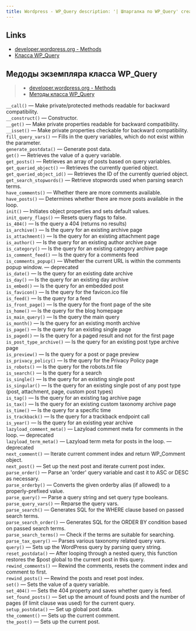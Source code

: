 ```yaml
---
title: Wordpress - WP_Query description: '| Шпаргалка по WP_Query' createdAt: 2021-12-23
---
```


## Links

- [developer.wordpress.org - Methods](https://developer.wordpress.org/reference/classes/wp_query)
- [Класса WP_Query](https://www.internet-technologies.ru/articles/izuchaem-wp-query-svoystva-i-metody.html)

## Медоды экземпляра класса WP_Query

> - [developer.wordpress.org - Methods](https://developer.wordpress.org/reference/classes/wp_query/#methods)
> - [Методы класса WP_Query](https://www.internet-technologies.ru/articles/izuchaem-wp-query-svoystva-i-metody.html#header-10062-14)


`__call()` — Make private/protected methods readable for backward compatibility.  
`__construct()` — Constructor.  
`__get()` — Make private properties readable for backward compatibility.  
`__isset()` — Make private properties checkable for backward compatibility.  
`fill_query_vars()` — Fills in the query variables, which do not exist within the parameter.  
`generate_postdata()` — Generate post data.  
`get()` — Retrieves the value of a query variable.  
`get_posts()` — Retrieves an array of posts based on query variables.  
`get_queried_object()` — Retrieves the currently queried object.  
`get_queried_object_id()` — Retrieves the ID of the currently queried object.  
`get_search_stopwords()` — Retrieve stopwords used when parsing search terms.  
`have_comments()` — Whether there are more comments available.  
`have_posts()` — Determines whether there are more posts available in the loop.  
`init()` — Initiates object properties and sets default values.
`init_query_flags()` — Resets query flags to false.  
`is_404()` — Is the query a 404 (returns no results)  
`is_archive()` — Is the query for an existing archive page  
`is_attachment()` — Is the query for an existing attachment page  
`is_author()` — Is the query for an existing author archive page  
`is_category()` — Is the query for an existing category archive page  
`is_comment_feed()` — Is the query for a comments feed  
`is_comments_popup()` — Whether the current URL is within the comments popup window. — deprecated  
`is_date()` — Is the query for an existing date archive  
`is_day()` — Is the query for an existing day archive  
`is_embed()` — Is the query for an embedded post  
`is_favicon()` — Is the query for the favicon.ico file  
`is_feed()` — Is the query for a feed  
`is_front_page()` — Is the query for the front page of the site  
`is_home()` — Is the query for the blog homepage  
`is_main_query()` — Is the query the main query  
`is_month()` — Is the query for an existing month archive  
`is_page()` — Is the query for an existing single page  
`is_paged()` — Is the query for a paged result and not for the first page  
`is_post_type_archive()` — Is the query for an existing post type archive page  
`is_preview()` — Is the query for a post or page preview  
`is_privacy_policy()` — Is the query for the Privacy Policy page  
`is_robots()` — Is the query for the robots.txt file  
`is_search()` — Is the query for a search  
`is_single()` — Is the query for an existing single post  
`is_singular()` — Is the query for an existing single post of any post type (post, attachment, page, custom post
types)  
`is_tag()` — Is the query for an existing tag archive page  
`is_tax()` — Is the query for an existing custom taxonomy archive page  
`is_time()` — Is the query for a specific time  
`is_trackback()` — Is the query for a trackback endpoint call  
`is_year()` — Is the query for an existing year archive  
`lazyload_comment_meta()` — Lazyload comment meta for comments in the loop. — deprecated  
`lazyload_term_meta()` — Lazyload term meta for posts in the loop. — deprecated  
`next_comment()` — Iterate current comment index and return WP_Comment object.  
`next_post()` — Set up the next post and iterate current post index.  
`parse_order()` — Parse an 'order' query variable and cast it to ASC or DESC as necessary.  
`parse_orderby()` — Converts the given orderby alias (if allowed) to a properly-prefixed value.  
`parse_query()` — Parse a query string and set query type booleans.  
`parse_query_vars()` — Reparse the query vars.  
`parse_search()` — Generates SQL for the WHERE clause based on passed search terms.  
`parse_search_order()` — Generates SQL for the ORDER BY condition based on passed search terms.  
`parse_search_terms()` — Check if the terms are suitable for searching.  
`parse_tax_query()` — Parses various taxonomy related query vars.  
`query()` — Sets up the WordPress query by parsing query string.  
`reset_postdata()` — After looping through a nested query, this function restores the $post global to the current post
in this query.  
`rewind_comments()` — Rewind the comments, resets the comment index and comment to first.  
`rewind_posts()` — Rewind the posts and reset post index.  
`set()` — Sets the value of a query variable.  
`set_404()` — Sets the 404 property and saves whether query is feed.  
`set_found_posts()` — Set up the amount of found posts and the number of pages (if limit clause was used) for the
current query.  
`setup_postdata()` — Set up global post data.  
`the_comment()` — Sets up the current comment.  
`the_post()` — Sets up the current post.  

